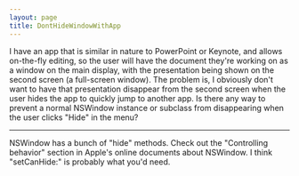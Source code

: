 ```yaml
---
layout: page
title: DontHideWindowWithApp
---
```


I have an app that is similar in nature to PowerPoint or Keynote, and allows on-the-fly editing, so the user will have the document they're working on as a window on the main display, with the presentation being shown on the second screen (a full-screen window). The problem is, I obviously don't want to have that presentation disappear from the second screen when the user hides the app to quickly jump to another app. Is there any way to prevent a normal NSWindow instance or subclass from disappearing when the user clicks "Hide" in the menu?

----

NSWindow has a bunch of "hide" methods.  Check out the "Controlling behavior" section in Apple's online documents about NSWindow.  I think "setCanHide:" is probably what you'd need.


